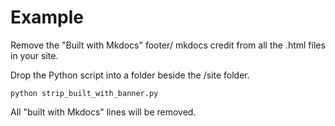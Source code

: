 
# Example

Remove the "Built with Mkdocs" footer/ mkdocs credit from all the .html files in your site.

Drop the Python script into a folder beside the /site folder.

```
python strip_built_with_banner.py
```

All "built with Mkdocs" lines will be removed.
